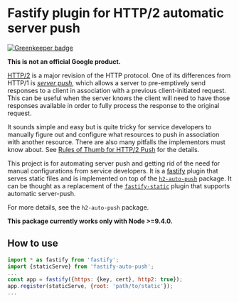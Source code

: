 # Fastify plugin for HTTP/2 automatic server push

[![Greenkeeper badge](https://badges.greenkeeper.io/google/node-fastify-auto-push.svg)](https://greenkeeper.io/)

**This is not an official Google product.**

[HTTP/2](https://tools.ietf.org/html/rfc7540) is a major revision of the HTTP
protocol. One of its differences from HTTP/1 is [*server
push*](https://tools.ietf.org/html/rfc7540#section-8.2), which allows a
server to pre-emptively send responses to a client in association with a
previous client-initiated request. This can be useful when the server knows
the client will need to have those responses available in order to fully
process the response to the original request.

It sounds simple and easy but is quite tricky for service developers to
manually figure out and configure what resources to push in association with
another resource. There are also many pitfalls the implementors must know
about. See [Rules of Thumb for HTTP/2
Push](https://docs.google.com/document/d/1K0NykTXBbbbTlv60t5MyJvXjqKGsCVNYHyLEXIxYMv0/edit?usp=sharing)
for the details.

This project is for automating server push and getting rid of the need for
manual configurations from service developers. It is a
[fastify](https://www.fastify.io/) plugin that serves static files and is
implemented on top of the
[`h2-auto-push`](https://github.com/google/h2-auto-push) package. It can be
thought as a replacement of the
[`fastify-static`](https://github.com/fastify/fastify-static) plugin that
supports automatic server-push.

For more details, see the `h2-auto-push` package.

**This package currently works only with Node >=9.4.0.**

## How to use

```javascript
import * as fastify from 'fastify';
import {staticServe} from 'fastify-auto-push';
...
const app = fastify({https: {key, cert}, http2: true});
app.register(staticServe, {root: 'path/to/static'});
...
```
